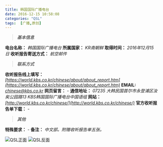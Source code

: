 ```yaml
---
title: 韩国国际广播电台
date: 2016-12-15 10:58:08
categories: "QSL"
tags:  [广播,原创]
---
```

> ***基本信息***

**电台名称：** *韩国国际广播电台*
**所属国家：** *KR南朝鲜*
**取得时间：** *2016年12月15日*
**收听报告寄送方式：** *航空邮件*

<!--more-->

> ***联系方式***

**收听报告线上填写：** *[https://world.kbs.co.kr/chinese/about/about_report.htm](https://world.kbs.co.kr/chinese/about/about_report.htm)*
**EMAIL:** *[chinese@kbs.co.kr](mailto:chinese@kbs.co.kr)*
**网页留言：** *-*
**通信地址：** *07235 大韩民国首尔市永登浦区汝矣公园路13 KBS韩国国际广播电台中国语组*
**网站：** *[http://world.kbs.co.kr/chinese/](http://world.kbs.co.kr/chinese/)*
**官方收听报告单下载：** *-*

> ***其他***

**特殊要求：** *-*
**备注：** *中文部。附赠收听报告单五张。*

![QSL正面](https://c.ibcl.us/QSL-KBS_20161215/1.jpg "QSL正面")
![QSL反面](https://c.ibcl.us/QSL-KBS_20161215/2.jpg "QSL反面")